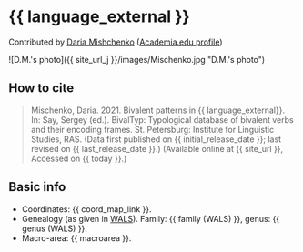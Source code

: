 # {{ language_external }}
Contributed by [Daria Mishchenko](https://iling.spb.ru/persons/mischenko-darya-fedorovna) ([Academia.edu profile](https://iling-spb.academia.edu/DariaMishchenko))

![D.M.'s photo]({{ site_url_j }}/images/Mischenko.jpg "D.M.'s photo")

## How to cite
> Mischenko, Daria. 2021. Bivalent patterns in {{ language_external}}. 
> In: Say, Sergey (ed.). BivalTyp: Typological database of bivalent verbs and their encoding frames. 
> St. Petersburg: Institute for Linguistic Studies, RAS. 
> (Data first published on {{ initial_release_date }}; 
> last revised on {{ last_release_date }}.) (Available online at {{ site_url }}, 
> Accessed on {{ today }}.)

## Basic info
- Coordinates: {{ coord_map_link }}.
- Genealogy (as given in [WALS](https://wals.info/)). Family: {{ family (WALS) }}, genus: {{ genus (WALS) }}.
- Macro-area: {{ macroarea }}.
